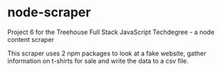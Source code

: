 # node-scraper
Project 6 for the Treehouse Full Stack JavaScript Techdegree - a node content scraper

This scraper uses 2 npm packages to look at a fake website, gather information on t-shirts for sale and write the data to a csv file.
